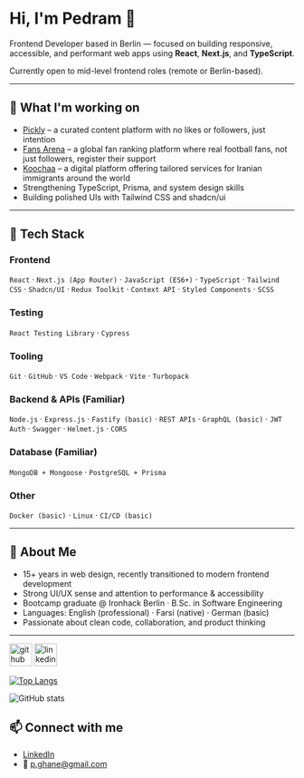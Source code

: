 # Hi, I'm Pedram 👋

Frontend Developer based in Berlin — focused on building responsive, accessible, and performant web apps using **React**, **Next.js**, and **TypeScript**.

Currently open to mid-level frontend roles (remote or Berlin-based).

---

## 🚀 What I'm working on

- [Pickly](https://pickly-alpha.vercel.app) – a curated content platform with no likes or followers, just intention  
- [Fans Arena](https://fansarena.netlify.app) – a global fan ranking platform where real football fans, not just followers, register their support  
- [Koochaa](https://koochaa.com) – a digital platform offering tailored services for Iranian immigrants around the world  
- Strengthening TypeScript, Prisma, and system design skills  
- Building polished UIs with Tailwind CSS and shadcn/ui  

---

## 🧰 Tech Stack

### Frontend  
`React` · `Next.js (App Router)` · `JavaScript (ES6+)` · `TypeScript` · `Tailwind CSS` · `Shadcn/UI` · `Redux Toolkit` · `Context API` · `Styled Components` · `SCSS`

### Testing  
`React Testing Library` · `Cypress`

### Tooling  
`Git` · `GitHub` · `VS Code` · `Webpack` · `Vite` · `Turbopack`

### Backend & APIs (Familiar)  
`Node.js` · `Express.js` · `Fastify (basic)` · `REST APIs` · `GraphQL (basic)` · `JWT Auth` · `Swagger` · `Helmet.js` · `CORS`

### Database (Familiar)  
`MongoDB + Mongoose` · `PostgreSQL + Prisma`

### Other  
`Docker (basic)` · `Linux` · `CI/CD (basic)`

---

## 📍 About Me

- 15+ years in web design, recently transitioned to modern frontend development  
- Strong UI/UX sense and attention to performance & accessibility  
- Bootcamp graduate @ Ironhack Berlin · B.Sc. in Software Engineering  
- Languages: English (professional) · Farsi (native) · German (basic)  
- Passionate about clean code, collaboration, and product thinking  

---

[<img src='https://cdn.jsdelivr.net/npm/simple-icons@3.0.1/icons/github.svg' alt='github' height='40'>](https://github.com/iampedi)  [<img src='https://cdn.jsdelivr.net/npm/simple-icons@3.0.1/icons/linkedin.svg' alt='linkedin' height='40'>](https://www.linkedin.com/in/pediland/)  

[![Top Langs](https://github-readme-stats.vercel.app/api/top-langs/?username=iampedi)](https://github.com/anuraghazra/github-readme-stats)

![GitHub stats](https://github-readme-stats.vercel.app/api?username=iampedi&show_icons=true&count_private=true) 

## 📫 Connect with me

- [LinkedIn](https://www.linkedin.com/in/pediland/)  
- 📧 p.ghane@gmail.com
